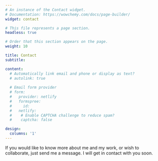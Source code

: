 ```yaml
---
# An instance of the Contact widget.
# Documentation: https://wowchemy.com/docs/page-builder/
widget: contact

# This file represents a page section.
headless: true

# Order that this section appears on the page.
weight: 10

title: Contact
subtitle:

content:
  # Automatically link email and phone or display as text?
  # autolink: true
  
  # Email form provider
  # form:
  #   provider: netlify
  #   formspree:
  #     id:
  #   netlify:
  #    # Enable CAPTCHA challenge to reduce spam?
  #    captcha: false

design:
  columns: '1'
---
```


If you would like to know more about me and my work, or wish to collaborate, just send me a message. I will get in contact with you soon.
